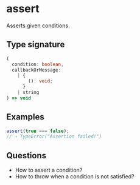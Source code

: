 # assert

Asserts given conditions.

## Type signature

<!-- prettier-ignore-start -->
```typescript
(
  condition: boolean,
  callbackOrMessage:
    | {
        (): void;
      }
    | string
) => void
```
<!-- prettier-ignore-end -->

## Examples

<!-- prettier-ignore-start -->
```javascript
assert(true === false);
// ⇒ TypeError("Assertion failed!")
```
<!-- prettier-ignore-end -->

## Questions

- How to assert a condition?
- How to throw when a condition is not satisfied?
